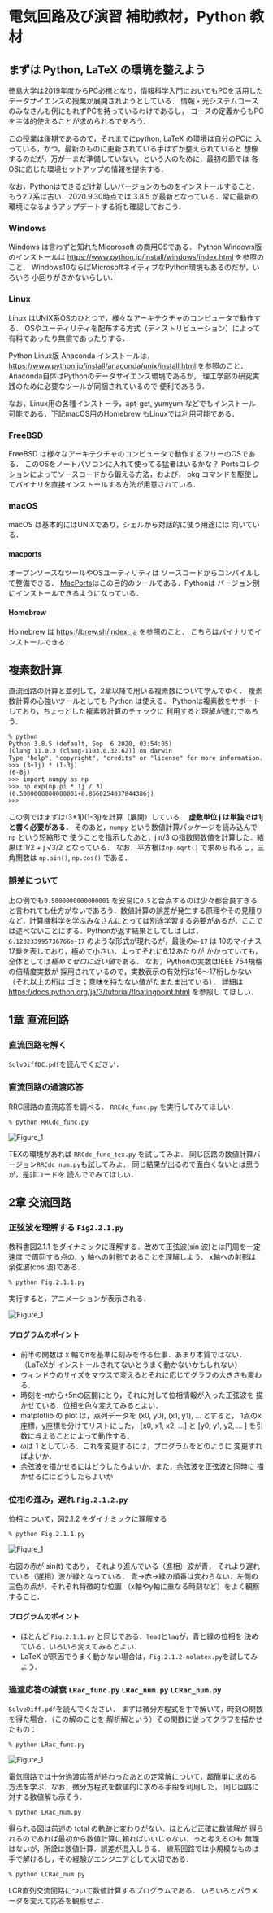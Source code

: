 # 電気回路及び演習 補助教材，Python 教材

## まずは Python, LaTeX の環境を整えよう

徳島大学は2019年度からPC必携となり，情報科学入門においてもPCを活用した
データサイエンスの授業が展開されようとしている．
情報・光システムコースのみなさんも例にもれずPCを持っているわけであるし，
コースの定義からもPCを主体的使えることが求められるであろう．

この授業は後期であるので，それまでにpython, LaTeX の環境は自分のPCに
入っている，かつ，最新のものに更新されている手はずが整えられていると
想像するのだが，万が一まだ準備していない，という人のために，最初の節では
各OSに応じた環境セットアップの情報を提供する．

なお，Pythonはできるだけ新しいバージョンのものをインストールすること．
もう2.7系は古い．2020.9.30時点では 3.8.5 が最新となっている．常に最新の
環境になるようアップデートする術も確認しておこう．

### Windows 
Windows は言わずと知れたMicorosoft の商用OSである．
Python Windows版のインストールは
https://www.python.jp/install/windows/index.html 
を参照のこと．
Windows10ならばMicrosoftネイティブなPython環境もあるのだが，いろいろ
小回りがきかないらしい．

### Linux
Linux はUNIX系OSのひとつで，様々なアーキテクチャのコンピュータで動作する．
OSやユーティリティを配布する方式（ディストリビューション）によって
有料であったり無償であったりする．

Python Linux版 Anaconda インストールは，
https://www.python.jp/install/anaconda/unix/install.html
を参照のこと．
Anaconda自体はPythonのデータサイエンス環境であるが，
理工学部の研究実践のために必要なツールが同梱されているので
便利であろう．

なお，Linux用の各種インストーラ，apt-get, yumyum などでもインストール
可能である．下記macOS用のHomebrew もLinuxでは利用可能である．

### FreeBSD
FreeBSD は様々なアーキテクチャのコンピュータで動作するフリーのOSである．
このOSをノートパソコンに入れて使ってる猛者はいるかな？
Portsコレクションによってソースコードから鍛える方法，および，
pkg コマンドを駆使してバイナリを直接インストールする方法が用意されている．

### macOS
macOS は基本的にはUNIXであり，シェルから対話的に使う用途には
向いている．

#### macports

オープンソースなツールやOSユーティリティは
ソースコードからコンパイルして整備できる．
[MacPorts](https://www.macports.org)はこの目的のツールである．Pythonは
バージョン別にインストールできるようになっている．

#### Homebrew
Homebrew は https://brew.sh/index_ja を参照のこと．
こちらはバイナリでインストールできる．

## 複素数計算
直流回路の計算と並列して，2章以降で用いる複素数について学んでゆく．
複素数計算の心強いツールとしても Python は使える．
Pythonは複素数をサポートしており，ちょっとした複素数計算のチェックに
利用すると理解が進むであろう．
```
% python
Python 3.8.5 (default, Sep  6 2020, 03:54:05)
[Clang 11.0.3 (clang-1103.0.32.62)] on darwin
Type "help", "copyright", "credits" or "license" for more information.
>>> (3+1j) * (1-3j) 
(6-8j)
>>> import numpy as np
>>> np.exp(np.pi * 1j / 3)
(0.5000000000000001+0.8660254037844386j)
>>>
```
この例ではまずは(3+1j)(1-3j)を計算（展開）している．
**虚数単位 j は単独では1j と書く必要がある．**
そのあと，`numpy` という数値計算パッケージを読み込んで `np` という短縮形で
使うことを指示したあと，j π/3 の指数関数値を計算した．結果は
1/2 + j √3/2  となっている．
なお，平方根は`np.sqrt()` で求められるし，三角関数は
`np.sin()`, `np.cos()` である．

### 誤差について
上の例でも`0.5000000000000001` を安易に`0.5`と合点するのは少々都合良すぎる
と言われても仕方がないであろう．数値計算の誤差が発生する原理やその見積り
など，計算機科学を学ぶみなさんにとっては別途学習する必要があるが，ここで
は述べないことにする．Pythonが返す結果としてしばしば，
`6.123233995736766e-17` のような形式が現れるが，最後の`e-17` は
10のマイナス17乗を表しており，極めて小さい．よってそれに6.12あたりが
かかっていても，全体としては*極めてゼロに近い値*である．
なお，Pythonの実数はIEEE 754規格の倍精度実数が
採用されているので，実数表示の有効桁は16〜17桁しかない（それ以上の桁は
ゴミ；意味を持たない値がたまたま出ている）．
詳細は https://docs.python.org/ja/3/tutorial/floatingpoint.html を参照し
てほしい．

## 1章 直流回路

### 直流回路を解く 

`SolvDiffDC.pdf`を読んでください．

### 直流回路の過渡応答

RRC回路の直流応答を調べる．
`RRCdc_func.py` を実行してみてほしい．

```
% python RRCdc_func.py
```
![Figure_1](https://user-images.githubusercontent.com/52724526/94141539-daad3780-fea7-11ea-804a-f97185be814e.png)


TEXの環境があれば `RRCdc_func_tex.py` を試してみよ．
同じ回路の数値計算バージョン`RRCdc_num.py`も試してみよ．
同じ結果が出るので面白くないとは思うが，是非コードを
読んででみてほしい．

## 2章 交流回路

### 正弦波を理解する `Fig2.2.1.py`

教科書図2.1.1 をダイナミックに理解する．改めて正弦波(sin 波)とは円周を一定速度
で周回する点の，y 軸への射影であることを理解しよう． x軸への射影は
余弦波(cos 波)である．

```
% python Fig.2.1.1.py
```

実行すると，アニメーションが表示される．

![Figure_1](https://user-images.githubusercontent.com/52724526/93433490-d01bfc80-f901-11ea-9a65-09e141006e69.png)

#### プログラムのポイント
* 前半の関数は x 軸でπを基準に刻みを作る仕事．あまり本質ではない．（LaTeXが
インストールされてないとうまく動かないかもしれない）
* ウィンドウのサイズをマウスで変えるとそれに応じてグラフの大きさも変わる．
* 時刻を-πから+5πの区間にとり，それに対して位相情報が入った正弦波を
描かせている．位相を色々変えてみるとよい．
* matplotlib の plot は，点列データを (x0, y0),  (x1, y1), ...  とすると，
1点のx座標，y座標を分けてリストにした，
[x0, x1, x2, ...] と [y0, y1, y2, ... ] を引数に与えることによって動作する．
* ωは 1 としている．これを変更するには，プログラムをどのように
変更すればよいか．
* 余弦波を描かせるにはどうしたらよいか．また，余弦波を正弦波と同時に
描かせるにはどうしたらよいか

### 位相の進み，遅れ `Fig.2.1.2.py`

位相について，図2.1.2 をダイナミックに理解する


```
% python Fig.2.1.1.py
```

![Figure_1](https://user-images.githubusercontent.com/52724526/93434635-600e7600-f903-11ea-9beb-c0776184f508.png)

右図の赤が sin(t) であり，
それより進んでいる（進相）波が青，
それより遅れている（遅相）波が緑となっている．
青→赤→緑の順番は変わらない．左側の三色の点が，それぞれ特徴的な位置
（x軸やy軸に重なる時刻など）をよく観察すること．

#### プログラムのポイント
* ほとんど `Fig.2.1.1.py` と同じである．`lead`と`lag`が，青と緑の位相を
決めている．いろいろ変えてみるとよい．
* LaTeX が原因でうまく動かない場合は，`Fig.2.1.2-nolatex.py`を試してみよう．

### 過渡応答の減衰 `LRac_func.py` `LRac_num.py` `LCRac_num.py`

`SolveDiff.pdf`を読んでください．
まずは微分方程式を手で解いて，時刻の関数を得た場合．（この解のことを
解析解という）その関数に従ってグラフを描かせたもの：

```
% python LRac_func.py
```

![Figure_1](https://user-images.githubusercontent.com/52724526/93469512-919b3780-f92b-11ea-9cec-aaae4404db8b.png)

電気回路では十分過渡応答が終わったあとの定常解について，超簡単に求める
方法を学ぶ．なお，微分方程式を数値的に求める手段を利用した，
同じ回路に対する数値解も示そう．

```
% python LRac_num.py
```

得られる図は前述の total の軌跡と変わりがない．ほとんど正確に数値解が
得られるのであれば最初から数値計算に頼ればいいじゃない，っと考えるのも
無理はないが，所詮は数値計算．誤差が混入しうる．
線系回路では小規模なものは手で解けるし，その経験がエンジニアとして大切である．


```
% python LCRac_num.py
```

LCR直列交流回路について数値計算するプログラムである．
いろいろとパラメータを変えて応答を観察せよ．
